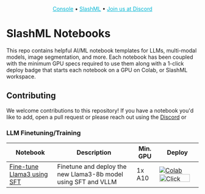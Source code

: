 <!-- Links -->
<p align="center">
  <a href="https://dashboard.slashml.com" style="color: #06b6d4;">Console</a> •
  <a href="https://slashml.com" style="color: #06b6d4;">SlashML</a> •
  <a href="https://discord.gg/EXJkWygF" style="color: #06b6d4;">Join us at Discord</a>
</p>

# SlashML Notebooks

This repo contains helpful AI/ML notebook templates for LLMs, multi-modal models, image segmentation, and more. Each notebook has been coupled with the minimum GPU specs required to use them along with a 1-click deploy badge that starts each notebook on a GPU on Colab, or SlashML workspace. 

## Contributing

We welcome contributions to this repository! If you have a notebook you'd like to add, open a pull request or please reach out using the [Discord](https://discord.gg/8DW4T5qH) or 


### LLM Finetuning/Training
| Notebook                                                                                                         | Description                                       | Min. GPU     | Deploy                                                                                                                                                                                                                                                                                                                                                                                                                                                                                                                                                                                                                                                 |
| ---------------------------------------------------------------------------------------------------------------- | ------------------------------------------------- | ------------ | ------------------------------------------------------------------------------------------------------------------------------------------------------------------------------------------------------------------------------------------------------------------------------------------------------------------------------------------------------------------------------------------------------------------------------------------------------------------------------------------------------------------------------------------------------------------------------------------------------------------------------------------------------ |
| [Fine-tune Llama3 using SFT](https://github.com/slashml/notebooks/blob/main/llama3_finetune_inference.ipynb) | Finetune and deploy the new Llama3-8b model using SFT and VLLM | 1x A10 | [![Colab](https://colab.research.google.com/assets/colab-badge.svg)](https://colab.research.google.com/github/slashml/notebooks/blob/main/llama3_finetune_inference.ipynb) <a href="https://dashboard.slashml.com"><img src="https://framerusercontent.com/images/tcFhoP51oVDs0bw68hpIrGWIs.svg" alt="Click here to deploy" width="80" height="20"></a>